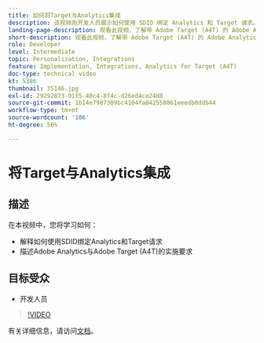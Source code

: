 ```yaml
---
title: 如何将Target与Analytics集成
description: 该视频向开发人员展示如何使用 SDID 绑定 Analytics 和 Target 请求。观看本视频，了解带 Adobe Target (A4T) 的 Adobe Analytics 的实施要求。
landing-page-description: 观看此视频，了解带 Adobe Target (A4T) 的 Adobe Analytics 的实施要求。
short-description: 观看此视频，了解带 Adobe Target (A4T) 的 Adobe Analytics 的实施要求。
role: Developer
level: Intermediate
topic: Personalization, Integrations
feature: Implementation, Integrations, Analytics for Target (A4T)
doc-type: technical video
kt: 5386
thumbnail: 35146.jpg
exl-id: 29292873-91f5-40c4-8f4c-d26ed4ce24d8
source-git-commit: 1b14e7987309bc4104fa842558861eeedb0ddb44
workflow-type: tm+mt
source-wordcount: '106'
ht-degree: 56%

---
```


# 将Target与Analytics集成

## 描述

在本视频中，您将学习如何：

* 解释如何使用SDID绑定Analytics和Target请求
* 描述Adobe Analytics与Adobe Target (A4T)的实施要求

## 目标受众

* 开发人员

>[!VIDEO](https://video.tv.adobe.com/v/35146/?quality=12)

有关详细信息，请访问[文档](https://experienceleague.adobe.com/docs/target/using/integrate/a4t/a4timplementation.html?lang=en)。
